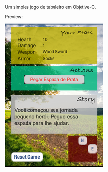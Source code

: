 Um simples jogo de tabuleiro em Objetive-C.

Preview:

![Preview](https://github.com/1ucas/pirates-game/blob/master/Pirate%20Assigment/mainScreenImg.png)

